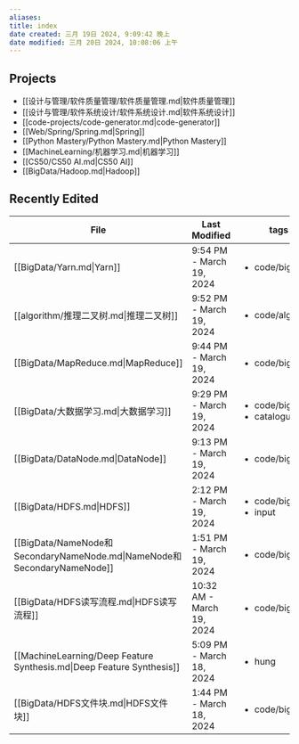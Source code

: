 ```yaml
---
aliases: 
title: index
date created: 三月 19日 2024, 9:09:42 晚上
date modified: 三月 20日 2024, 10:08:06 上午
---
```

## Projects
- [[设计与管理/软件质量管理/软件质量管理.md|软件质量管理]]
- [[设计与管理/软件系统设计/软件系统设计.md|软件系统设计]]
- [[code-projects/code-generator.md|code-generator]]
- [[Web/Spring/Spring.md|Spring]]
- [[Python Mastery/Python Mastery.md|Python Mastery]]
- [[MachineLearning/机器学习.md|机器学习]]
- [[CS50/CS50 AI.md|CS50 AI]]
- [[BigData/Hadoop.md|Hadoop]]
## Recently Edited
| File                                                                  | Last Modified             | tags                                              |
| --------------------------------------------------------------------- | ------------------------- | ------------------------------------------------- |
| [[BigData/Yarn.md\|Yarn]]                                             | 9:54 PM - March 19, 2024  | <ul><li>code/big-data</li></ul>                   |
| [[algorithm/推理二叉树.md\|推理二叉树]]                                         | 9:52 PM - March 19, 2024  | <ul><li>code/algorithm</li></ul>                  |
| [[BigData/MapReduce.md\|MapReduce]]                                   | 9:44 PM - March 19, 2024  | <ul><li>code/big-data</li></ul>                   |
| [[BigData/大数据学习.md\|大数据学习]]                                           | 9:29 PM - March 19, 2024  | <ul><li>code/big-data</li><li>catalogue</li></ul> |
| [[BigData/DataNode.md\|DataNode]]                                     | 9:13 PM - March 19, 2024  | <ul><li>code/big-data</li></ul>                   |
| [[BigData/HDFS.md\|HDFS]]                                             | 2:12 PM - March 19, 2024  | <ul><li>code/big-data</li><li>input</li></ul>     |
| [[BigData/NameNode和SecondaryNameNode.md\|NameNode和SecondaryNameNode]] | 1:51 PM - March 19, 2024  | <ul><li>code/big-data</li></ul>                   |
| [[BigData/HDFS读写流程.md\|HDFS读写流程]]                                     | 10:32 AM - March 19, 2024 | <ul><li>code/big-data</li></ul>                   |
| [[MachineLearning/Deep Feature Synthesis.md\|Deep Feature Synthesis]] | 5:09 PM - March 18, 2024  | <ul><li>hung</li></ul>                            |
| [[BigData/HDFS文件块.md\|HDFS文件块]]                                       | 1:44 PM - March 18, 2024  | <ul><li>code/big-data</li></ul>                   |
